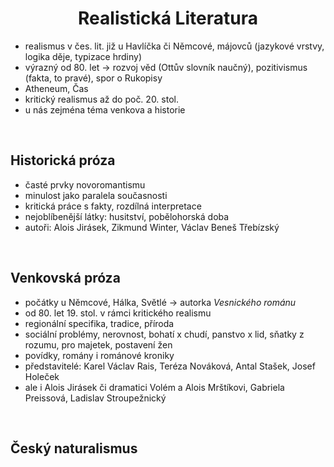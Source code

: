 # <div style="text-align: center">Realistická Literatura</div>

- realismus v čes. lit. již u Havlíčka či Němcové, májovců (jazykové vrstvy, logika děje, typizace hrdiny)
- výrazný od 80. let -> rozvoj věd (Ottův slovník naučný), pozitivismus (fakta, to pravé), spor o Rukopisy
- Atheneum, Čas
- kritický realismus až do poč. 20. stol.
- u nás zejména téma venkova a historie

<br>

## Historická próza

- časté prvky novoromantismu
- minulost jako paralela současnosti
- kritická práce s fakty, rozdílná interpretace
- nejoblíbenější látky: husitství, pobělohorská doba
- autoři: Alois Jirásek, Zikmund Winter, Václav Beneš Třebízský

<br>

## Venkovská próza

- počátky u Němcové, Hálka, Světlé -> autorka *Vesnického románu*
- od 80. let 19. stol. v rámci kritického realismu
- regionální specifika, tradice, příroda
- sociální problémy, nerovnost, bohatí x chudí, panstvo x lid, sňatky z rozumu, pro majetek, postavení žen
- povídky, romány i románové kroniky
- představitelé: Karel Václav Rais, Teréza Nováková, Antal Stašek, Josef Holeček
- ale i Alois Jirásek či dramatici Volém a Alois Mrštíkovi, Gabriela Preissová, Ladislav Stroupežnický

<br>

## Český naturalismus

